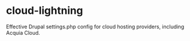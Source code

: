 cloud-lightning
===============

Effective Drupal settings.php config for cloud hosting providers, including Acquia Cloud.
